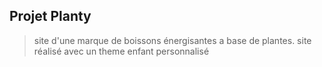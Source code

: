 ## Projet Planty
> site d'une marque de boissons énergisantes a base de plantes.
> site réalisé avec un theme enfant personnalisé
